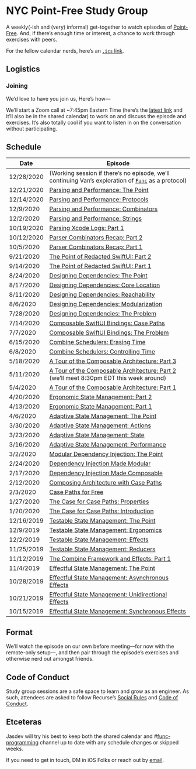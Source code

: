 # NYC Point-Free Study Group

A weekly(-ish and (very) informal) get-together to watch episodes of [Point-Free][1]. And, if there’s enough time or interest, a chance to work through exercises with peers.

For the fellow calendar nerds, here’s an [`.ics` link][3].

## Logistics

### Joining

We’d love to have you join us, Here’s how—

We’ll start a Zoom call at \~7:45pm Eastern Time (here’s the [latest link][4] and it’ll also be in the shared calendar) to work on and discuss the episode and exercises. It’s also totally cool if you want to listen in on the conversation without participating.

## Schedule

| Date | Episode |
| ----------- | ------------- |
| 12/28/2020 | (Working session if there’s no episode, we’ll continuing Van’s exploration of [`Func`](https://github.com/pointfreeco/swift-prelude/blob/0ec0a56bb99911647d2081f99a6f6c9699a6a646/Sources/Prelude/Func.swift#L2-L8) as a protocol) |
| 12/21/2020 | [Parsing and Performance: The Point](https://www.pointfree.co/episodes/ep130-parsing-and-performance-the-point) |
| 12/14/2020 | [Parsing and Performance: Protocols](https://www.pointfree.co/episodes/ep129-parsing-and-performance-protocols) |
| 12/9/2020 | [Parsing and Performance: Combinators](https://www.pointfree.co/episodes/ep128-parsing-and-performance-combinators) |
| 12/2/2020 | [Parsing and Performance: Strings](https://www.pointfree.co/episodes/ep127-parsing-and-performance-strings) |
| 10/19/2020 | [Parsing Xcode Logs: Part 1](https://www.pointfree.co/episodes/ep121-parsing-xcode-logs-part-1) |
| 10/12/2020 | [Parser Combinators Recap: Part 2](https://www.pointfree.co/episodes/ep120-parser-combinators-recap-part-2) |
| 10/5/2020 | [Parser Combinators Recap: Part 1](https://www.pointfree.co/episodes/ep119-parser-combinators-recap-part-1) |
| 9/21/2020 | [The Point of Redacted SwiftUI: Part 2](https://www.pointfree.co/episodes/ep118-redacted-swiftui-the-point-part-2) |
| 9/14/2020 | [The Point of Redacted SwiftUI: Part 1](https://www.pointfree.co/episodes/ep117-redacted-swiftui-the-point-part-1) |
| 8/24/2020 | [Designing Dependencies: The Point](https://www.pointfree.co/episodes/ep114-designing-dependencies-the-point) |
| 8/17/2020 | [Designing Dependencies: Core Location](https://www.pointfree.co/episodes/ep113-designing-dependencies-core-location) |
| 8/11/2020 | [Designing Dependencies: Reachability](https://www.pointfree.co/episodes/ep112-designing-dependencies-reachability) |
| 8/6/2020 | [Designing Dependencies: Modularization](https://www.pointfree.co/episodes/ep111-designing-dependencies-modularization) |
| 7/28/2020 | [Designing Dependencies: The Problem](https://www.pointfree.co/episodes/ep110-designing-dependencies-the-problem) |
| 7/14/2020 | [Composable SwiftUI Bindings: Case Paths](https://www.pointfree.co/episodes/ep108-composable-swiftui-bindings-case-paths) |
| 7/7/2020 | [Composable SwiftUI Bindings: The Problem](https://www.pointfree.co/episodes/ep107-composable-swiftui-bindings-the-problem) |
| 6/15/2020 | [Combine Schedulers: Erasing Time](https://www.pointfree.co/episodes/ep106-combine-schedulers-erasing-time) |
| 6/8/2020 | [Combine Schedulers: Controlling Time](https://www.pointfree.co/episodes/ep105-combine-schedulers-controlling-time) |
| 5/18/2020 | [A Tour of the Composable Architecture: Part 3](https://www.pointfree.co/episodes/ep102-a-tour-of-the-composable-architecture-part-3) |
| 5/11/2020 | [A Tour of the Composable Architecture: Part 2](https://www.pointfree.co/episodes/ep101-a-tour-of-the-composable-architecture-part-2) (we’ll meet 8:30pm EDT this week around) |
| 5/4/2020 | [A Tour of the Composable Architecture: Part 1](https://www.pointfree.co/episodes/ep100-a-tour-of-the-composable-architecture-part-1) |
| 4/20/2020 | [Ergonomic State Management: Part 2](https://www.pointfree.co/episodes/ep99-ergonomic-state-management-part-2) |
| 4/13/2020 | [Ergonomic State Management: Part 1](https://www.pointfree.co/episodes/ep98-ergonomic-state-management-part-1) |
| 4/6/2020 | [Adaptive State Management: The Point](https://www.pointfree.co/episodes/ep97-adaptive-state-management-the-point) |
| 3/30/2020 | [Adaptive State Management: Actions](https://www.pointfree.co/episodes/ep96-adaptive-state-management-actions) |
| 3/23/2020 | [Adaptive State Management: State](https://www.pointfree.co/episodes/ep95-adaptive-state-management-state) |
| 3/16/2020 | [Adaptive State Management: Performance](https://www.pointfree.co/episodes/ep94-adaptive-state-management-performance) |
| 3/2/2020 | [Modular Dependency Injection: The Point](https://www.pointfree.co/episodes/ep93-modular-dependency-injection-the-point) |
| 2/24/2020 | [Dependency Injection Made Modular](23) |
| 2/17/2020 | [Dependency Injection Made Composable](22) |
| 2/12/2020 | [Composing Architecture with Case Paths][21] |
| 2/3/2020 | [Case Paths for Free][5] |
| 1/27/2020 | [The Case for Case Paths: Properties][6] |
| 1/20/2020 | [The Case for Case Paths: Introduction][7] |
| 12/16/2019 | [Testable State Management: The Point][8] |
| 12/9/2019 | [Testable State Management: Ergonomics][9] |
| 12/2/2019 | [Testable State Management: Effects][10] |
| 11/25/2019 | [Testable State Management: Reducers][11] |
| 11/12/2019 | [The Combine Framework and Effects: Part 1][12] |
| 11/4/2019 | [Effectful State Management: The Point][13] |
| 10/28/2019 | [Effectful State Management: Asynchronous Effects][14] |
| 10/21/2019 | [Effectful State Management: Unidirectional Effects][15] |
| 10/15/2019 | [Effectful State Management: Synchronous Effects][16] |

## Format

We’ll watch the episode on our own before meeting—for now with the remote-only setup—, and then pair through the episode’s exercises and otherwise nerd out amongst friends.

## Code of Conduct

Study group sessions are a safe space to learn and grow as an engineer. As such, attendees are asked to follow Recurse’s [Social Rules][17] and [Code of Conduct][18].

## Etceteras

Jasdev will try his best to keep both the shared calendar and \#[func-programming][19] channel up to date with any schedule changes or skipped weeks.

If you need to get in touch, DM in iOS Folks or reach out by [email][20].

[1]:	https://www.pointfree.co
[2]:	https://maps.apple.com/?address=125%20W%2025th%20St,%20New%20York,%20NY%20%2010001,%20United%20States&ll=40.744740,-73.992678&q=125%20W%2025th%20St&_ext=EiYpXpeGd8BeREAx16L2Kel/UsA53Gys0+ZfREBBIdkh5iZ/UsBQAw%3D%3D
[3]:	https://user.fm/calendar/v1-b88d068d40c340849570a49f68c376ae/NYC%20Point-Free%20Study%20Group.ics
[4]:	https://us04web.zoom.us/j/3543139408?pwd=di9YN2VoQ0o3dm41VDNrdGdOMmN1dz09
[5]:	https://www.pointfree.co/episodes/ep89-case-paths-for-free "Case Paths for Free"
[6]:	https://www.pointfree.co/episodes/ep88-the-case-for-case-paths-properties
[7]:	https://www.pointfree.co/episodes/ep87-the-case-for-case-paths-introduction
[8]:	https://www.pointfree.co/episodes/ep85-testable-state-management-the-point
[9]:	https://www.pointfree.co/episodes/ep84-testable-state-management-ergonomics
[10]:	https://www.pointfree.co/episodes/ep83-testable-state-management-effects
[11]:	https://www.pointfree.co/episodes/ep82-testable-state-management-reducers
[12]:	https://www.pointfree.co/episodes/ep80-the-combine-framework-and-effects-part-1
[13]:	https://www.pointfree.co/episodes/ep79-effectful-state-management-the-point
[14]:	https://www.pointfree.co/episodes/ep78-effectful-state-management-asynchronous-effects
[15]:	https://www.pointfree.co/episodes/ep77-effectful-state-management-unidirectional-effects
[16]:	https://www.pointfree.co/episodes/ep76-effectful-state-management-synchronous-effects
[17]:	https://www.recurse.com/manual#sub-sec-social-rules
[18]:	https://www.recurse.com/code-of-conduct
[19]:	https://iosdevelopers.slack.com/messages/C034QKFU2
[20]:	mailto:j@jasdev.me
[21]:	https://www.pointfree.co/episodes/ep90-composing-architecture-with-case-paths
[22]:	https://www.pointfree.co/episodes/ep91-dependency-injection-made-composable
[23]:	https://www.pointfree.co/episodes/ep92-dependency-injection-made-modular